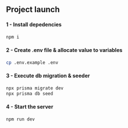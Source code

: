 ## Project launch
#### 1 - Install depedencies
```bash
npm i
```
#### 2 - Create .env file & allocate value to variables
```bash
cp .env.example .env
```
#### 3 - Execute db migration & seeder
```bash
npx prisma migrate dev
npx prisma db seed
```
#### 4 - Start the server
```bash
npm run dev
```
